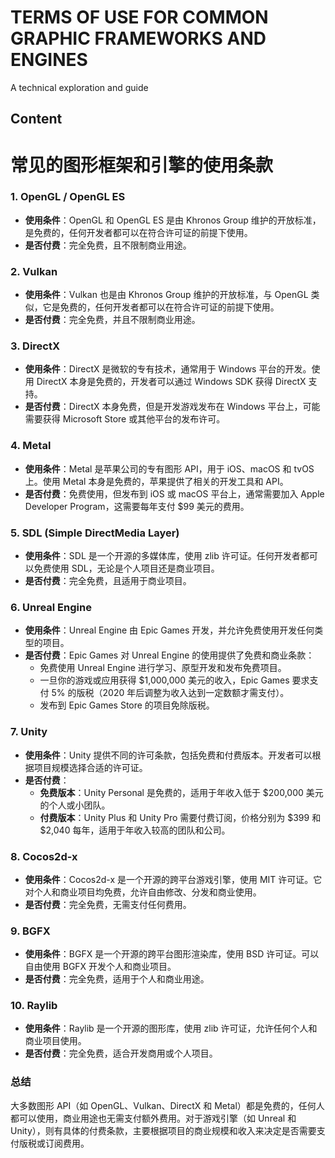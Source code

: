 # TERMS OF USE FOR COMMON GRAPHIC FRAMEWORKS AND ENGINES

A technical exploration and guide

## Content

# 常见的图形框架和引擎的使用条款

### 1. **OpenGL / OpenGL ES**

- **使用条件**：OpenGL 和 OpenGL ES 是由 Khronos Group 维护的开放标准，是免费的，任何开发者都可以在符合许可证的前提下使用。
- **是否付费**：完全免费，且不限制商业用途。

### 2. **Vulkan**

- **使用条件**：Vulkan 也是由 Khronos Group 维护的开放标准，与 OpenGL 类似，它是免费的，任何开发者都可以在符合许可证的前提下使用。
- **是否付费**：完全免费，并且不限制商业用途。

### 3. **DirectX**

- **使用条件**：DirectX 是微软的专有技术，通常用于 Windows 平台的开发。使用 DirectX 本身是免费的，开发者可以通过 Windows SDK 获得 DirectX 支持。
- **是否付费**：DirectX 本身免费，但是开发游戏发布在 Windows 平台上，可能需要获得 Microsoft Store 或其他平台的发布许可。

### 4. **Metal**

- **使用条件**：Metal 是苹果公司的专有图形 API，用于 iOS、macOS 和 tvOS 上。使用 Metal 本身是免费的，苹果提供了相关的开发工具和 API。
- **是否付费**：免费使用，但发布到 iOS 或 macOS 平台上，通常需要加入 Apple Developer Program，这需要每年支付 $99 美元的费用。

### 5. **SDL (Simple DirectMedia Layer)**

- **使用条件**：SDL 是一个开源的多媒体库，使用 zlib 许可证。任何开发者都可以免费使用 SDL，无论是个人项目还是商业项目。
- **是否付费**：完全免费，且适用于商业项目。

### 6. **Unreal Engine**

- **使用条件**：Unreal Engine 由 Epic Games 开发，并允许免费使用开发任何类型的项目。
- **是否付费**：Epic Games 对 Unreal Engine 的使用提供了免费和商业条款：
  - 免费使用 Unreal Engine 进行学习、原型开发和发布免费项目。
  - 一旦你的游戏或应用获得 $1,000,000 美元的收入，Epic Games 要求支付 5% 的版税（2020 年后调整为收入达到一定数额才需支付）。
  - 发布到 Epic Games Store 的项目免除版税。

### 7. **Unity**

- **使用条件**：Unity 提供不同的许可条款，包括免费和付费版本。开发者可以根据项目规模选择合适的许可证。
- **是否付费**：
  - **免费版本**：Unity Personal 是免费的，适用于年收入低于 $200,000 美元的个人或小团队。
  - **付费版本**：Unity Plus 和 Unity Pro 需要付费订阅，价格分别为 $399 和 $2,040 每年，适用于年收入较高的团队和公司。

### 8. **Cocos2d-x**

- **使用条件**：Cocos2d-x 是一个开源的跨平台游戏引擎，使用 MIT 许可证。它对个人和商业项目均免费，允许自由修改、分发和商业使用。
- **是否付费**：完全免费，无需支付任何费用。

### 9. **BGFX**

- **使用条件**：BGFX 是一个开源的跨平台图形渲染库，使用 BSD 许可证。可以自由使用 BGFX 开发个人和商业项目。
- **是否付费**：完全免费，适用于个人和商业用途。

### 10. **Raylib**

- **使用条件**：Raylib 是一个开源的图形库，使用 zlib 许可证，允许任何个人和商业项目使用。
- **是否付费**：完全免费，适合开发商用或个人项目。

### 总结

大多数图形 API（如 OpenGL、Vulkan、DirectX 和 Metal）都是免费的，任何人都可以使用，商业用途也无需支付额外费用。对于游戏引擎（如 Unreal 和 Unity），则有具体的付费条款，主要根据项目的商业规模和收入来决定是否需要支付版税或订阅费用。
